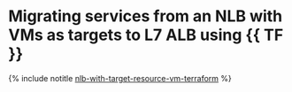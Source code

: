 # Migrating services from an NLB with VMs as targets to L7 ALB using {{ TF }}

{% include notitle [nlb-with-target-resource-vm-terraform](../../../../_tutorials/security/nlb-with-target-resource-vm-terraform.md) %}
